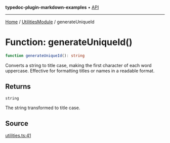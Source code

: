 **typedoc-plugin-markdown-examples** • [API](../../README.md)

***

[Home](../../README.md) / [UtilitiesModule](../README.md) / generateUniqueId

# Function: generateUniqueId()

```ts
function generateUniqueId(): string
```

Converts a string to title case, making the first character of each word uppercase.
Effective for formatting titles or names in a readable format.

## Returns

`string`

The string transformed to title case.

## Source

[utilities.ts:41](https://github.com/tgreyuk/typedoc-plugin-markdown-examples/blob/d2a811c92870a7c2dc8ea4f9aacd73d076444ff1/examples/src/utilities.ts#L41)
